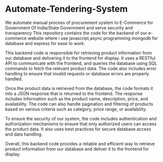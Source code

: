 # Automate-Tendering-System
We automate manual process of procurement system to E-Commerce for Government Of India/State Government and serve security and transparency
 This repository contains the code for the backend of our e-commerce website where i use javascript,async programming mongodb for database and express for ease to work.
 
This backend code is responsible for retrieving product information from our database and delivering it to the frontend for display. It uses a RESTful API to communicate with the frontend, and queries the database using SQL commands to fetch the relevant product data. The code also includes error handling to ensure that invalid requests or database errors are properly handled.

Once the product data is retrieved from the database, the code formats it into a JSON response that is returned to the frontend. The response includes information such as the product name, description, price, and availability. The code can also handle pagination and filtering of products based on various criteria such as category, price range, or availability.

To ensure the security of our system, the code includes authentication and authorization mechanisms to ensure that only authorized users can access the product data. It also uses best practices for secure database access and data handling.

Overall, this backend code provides a reliable and efficient way to retrieve product information from our database and deliver it to the frontend for display.
